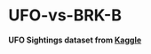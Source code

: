 # UFO-vs-BRK-B
**UFO Sightings dataset from [Kaggle](https://www.kaggle.com/datasets/NUFORC/ufo-sightings?select=scrubbed.csv)**
